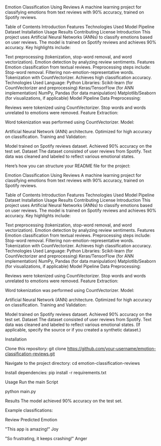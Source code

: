 Emotion Classification Using Reviews
A machine learning project for classifying emotions from text reviews with 90% accuracy, trained on Spotify reviews.

Table of Contents
Introduction
Features
Technologies Used
Model Pipeline
Dataset
Installation
Usage
Results
Contributing
License
Introduction
This project uses Artificial Neural Networks (ANNs) to classify emotions based on user reviews. The model is trained on Spotify reviews and achieves 90% accuracy.
Key highlights include:

Text preprocessing (tokenization, stop-word removal, and word vectorization).
Emotion detection by analyzing review sentiments.
Features
Emotion classification from textual reviews.
Preprocessing steps include:
Stop-word removal.
Filtering non-emotion-representative words.
Tokenization with CountVectorizer.
Achieves high classification accuracy.
Technologies Used
Language: Python
Libraries:
Scikit-learn (for CountVectorizer and preprocessing)
Keras/TensorFlow (for ANN implementation)
NumPy, Pandas (for data manipulation)
Matplotlib/Seaborn (for visualizations, if applicable)
Model Pipeline
Data Preprocessing:

Reviews were tokenized using CountVectorizer.
Stop words and words unrelated to emotions were removed.
Feature Extraction:

Word tokenization was performed using CountVectorizer.
Model:

Artificial Neural Network (ANN) architecture.
Optimized for high accuracy on classification.
Training and Validation:

Model trained on Spotify reviews dataset.
Achieved 90% accuracy on the test set.
Dataset
The dataset consisted of user reviews from Spotify. Text data was cleaned and labeled to reflect various emotional states.


Here’s how you can structure your README file for the project:

Emotion Classification Using Reviews
A machine learning project for classifying emotions from text reviews with 90% accuracy, trained on Spotify reviews.

Table of Contents
Introduction
Features
Technologies Used
Model Pipeline
Dataset
Installation
Usage
Results
Contributing
License
Introduction
This project uses Artificial Neural Networks (ANNs) to classify emotions based on user reviews. The model is trained on Spotify reviews and achieves 90% accuracy.
Key highlights include:

Text preprocessing (tokenization, stop-word removal, and word vectorization).
Emotion detection by analyzing review sentiments.
Features
Emotion classification from textual reviews.
Preprocessing steps include:
Stop-word removal.
Filtering non-emotion-representative words.
Tokenization with CountVectorizer.
Achieves high classification accuracy.
Technologies Used
Language: Python
Libraries:
Scikit-learn (for CountVectorizer and preprocessing)
Keras/TensorFlow (for ANN implementation)
NumPy, Pandas (for data manipulation)
Matplotlib/Seaborn (for visualizations, if applicable)
Model Pipeline
Data Preprocessing:

Reviews were tokenized using CountVectorizer.
Stop words and words unrelated to emotions were removed.
Feature Extraction:

Word tokenization was performed using CountVectorizer.
Model:

Artificial Neural Network (ANN) architecture.
Optimized for high accuracy on classification.
Training and Validation:

Model trained on Spotify reviews dataset.
Achieved 90% accuracy on the test set.
Dataset
The dataset consisted of user reviews from Spotify. Text data was cleaned and labeled to reflect various emotional states.
(If applicable, specify the source or if you created a synthetic dataset.)

Installation

Clone this repository:
git clone https://github.com/your-username/emotion-classification-reviews.git

Navigate to the project directory:
cd emotion-classification-reviews

Install dependencies:
pip install -r requirements.txt

Usage
Run the main Script

python main.py

Results
The model achieved 90% accuracy on the test set.

Example classifications:

Review	Predicted Emotion

"This app is amazing!"	Joy

"So frustrating, it keeps crashing!"	Anger
